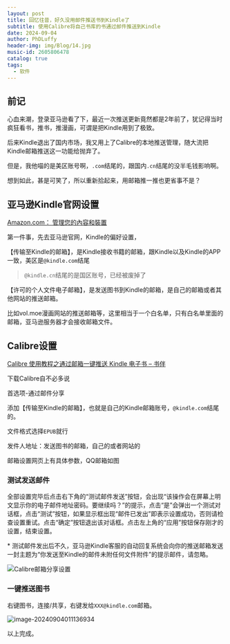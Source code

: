 ```yaml
---
layout: post
title: 回忆往昔，好久没用邮件推送书到Kindle了
subtitle: 使用Calibre将自己书库的书通过邮件推送到Kindle
date: 2024-09-04
author: PhDLuffy
header-img: img/Blog/14.jpg
music-id: 2605806478
catalog: true
tags:
  - 软件
---
```


## 前记

心血来潮，登录亚马逊看了下，最近一次推送更新竟然都是2年前了，犹记得当时疯狂看书，推书，推漫画，可谓是把Kindle用到了极致。

后来Kindle退出了国内市场，我又用上了Calibre的本地推送管理，随大流把Kindle邮箱推送这一功能给抛弃了。

但是，我他喵的是美区账号啊，`.com`结尾的，跟国内`.cn`结尾的没半毛钱影响啊。

想到如此，甚是可笑了，所以重新拾起来，用邮箱推一推也更省事不是？

## 亚马逊Kindle官网设置

[Amazon.com： 管理您的內容和裝置](https://www.amazon.com/hz/mycd/myx#/home/settings/payment)

第一件事，先去亚马逊官网，Kindle的偏好设置，

【传输至Kindle的邮箱】，是Kindle接收书籍的邮箱，跟Kindle以及Kindle的APP一致，美区是`@kindle.com`结尾

> `@kindle.cn`结尾的是国区账号，已经被废掉了

【许可的个人文件电子邮箱】，是发送图书到Kindle的邮箱，是自己的邮箱或者其他网站的推送邮箱。

比如vol.moe漫画网站的推送邮箱等，这里相当于一个白名单，只有白名单里面的邮箱，亚马逊服务器才会接收邮箱文件。

## Calibre设置

[Calibre 使用教程之通过邮箱一键推送 Kindle 电子书 – 书伴](https://bookfere.com/post/11.html)

下载Calibre自不必多说

首选项-通过邮件分享

添加【传输至Kindle的邮箱】，也就是自己的Kindle邮箱账号，`@kindle.com`结尾的。

文件格式选择`EPUB`就行

发件人地址：发送图书的邮箱，自己的或者网站的

邮箱设置网页上有具体参数，QQ邮箱如图

### 测试发送邮件

全部设置完毕后点击右下角的“测试邮件发送”按钮，会出现“该操作会在屏幕上明文显示你的电子邮件地址密码。要继续吗？”的提示，点击“是”会弹出一个测试对话框，点击“测试”按钮，如果显示框出现“邮件已发出”即表示设置成功，否则请检查设置重试。点击“确定”按钮退出该对话框。点击左上角的“应用”按钮保存刚才的设置，结束设置。

\* 测试邮件发出后不久，亚马逊Kindle客服的自动回复系统会向你的推送邮箱发送一封主题为“你发送至Kindle的邮件未附任何文件附件”的提示邮件，请忽略。

![Calibre邮箱分享设置](https://fastly.jsdelivr.net/gh/PhDLuffy/PicGo@master/img/202409040108530.png)

### 一键推送图书

右键图书，连接/共享，右键发给`XXX@kindle.com`邮箱。

![image-20240904011136934](https://fastly.jsdelivr.net/gh/PhDLuffy/PicGo@master/img/202409040111962.png)

以上完成。

